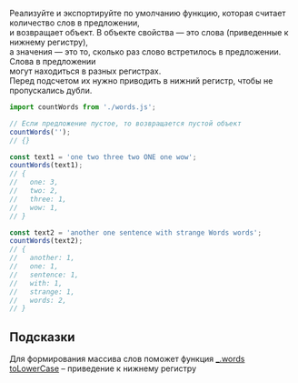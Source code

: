 Реализуйте и экспортируйте по умолчанию функцию, которая считает количество слов в предложении,\
и возвращает объект. В объекте свойства — это слова (приведенные к нижнему регистру),\
а значения — это то, сколько раз слово встретилось в предложении. Слова в предложении\
могут находиться в разных регистрах.\
Перед подсчетом их нужно приводить в нижний регистр, чтобы не пропускались дубли.

```js
import countWords from './words.js';

// Если предложение пустое, то возвращается пустой объект
countWords('');
// {}

const text1 = 'one two three two ONE one wow';
countWords(text1);
// {
//   one: 3,
//   two: 2,
//   three: 1,
//   wow: 1,
// }

const text2 = 'another one sentence with strange Words words';
countWords(text2);
// {
//   another: 1,
//   one: 1,
//   sentence: 1,
//   with: 1,
//   strange: 1,
//   words: 2,
// }
```

## Подсказки
Для формирования массива слов поможет функция [_.words](https://lodash.com/docs/4.17.15#words)
[toLowerCase](https://developer.mozilla.org/en-US/docs/Web/JavaScript/Reference/Global_Objects/String/toLowerCase) – приведение к нижнему регистру
